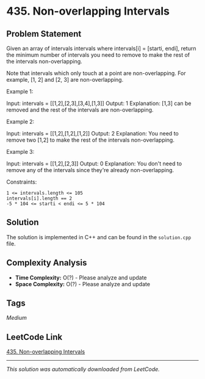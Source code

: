 # 435. Non-overlapping Intervals

## Problem Statement

Given an array of intervals intervals where intervals[i] = [starti, endi], return the minimum number of intervals you need to remove to make the rest of the intervals non-overlapping.

Note that intervals which only touch at a point are non-overlapping. For example, [1, 2] and [2, 3] are non-overlapping.

Example 1:

Input: intervals = [[1,2],[2,3],[3,4],[1,3]]
Output: 1
Explanation: [1,3] can be removed and the rest of the intervals are non-overlapping.

Example 2:

Input: intervals = [[1,2],[1,2],[1,2]]
Output: 2
Explanation: You need to remove two [1,2] to make the rest of the intervals non-overlapping.

Example 3:

Input: intervals = [[1,2],[2,3]]
Output: 0
Explanation: You don&#39;t need to remove any of the intervals since they&#39;re already non-overlapping.

Constraints:

	1 <= intervals.length <= 105
	intervals[i].length == 2
	-5 * 104 <= starti < endi <= 5 * 104

## Solution

The solution is implemented in C++ and can be found in the `solution.cpp` file.

## Complexity Analysis

- **Time Complexity:** O(?) - Please analyze and update
- **Space Complexity:** O(?) - Please analyze and update

## Tags

*Medium*

## LeetCode Link

[435. Non-overlapping Intervals](https://leetcode.com/problems/non-overlapping-intervals/)

---

*This solution was automatically downloaded from LeetCode.*
